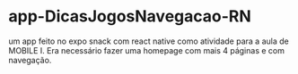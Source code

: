 # app-DicasJogosNavegacao-RN
um app feito no expo snack com react native como atividade para a aula de MOBILE I. Era necessário fazer uma homepage com mais 4 páginas e com navegação.
